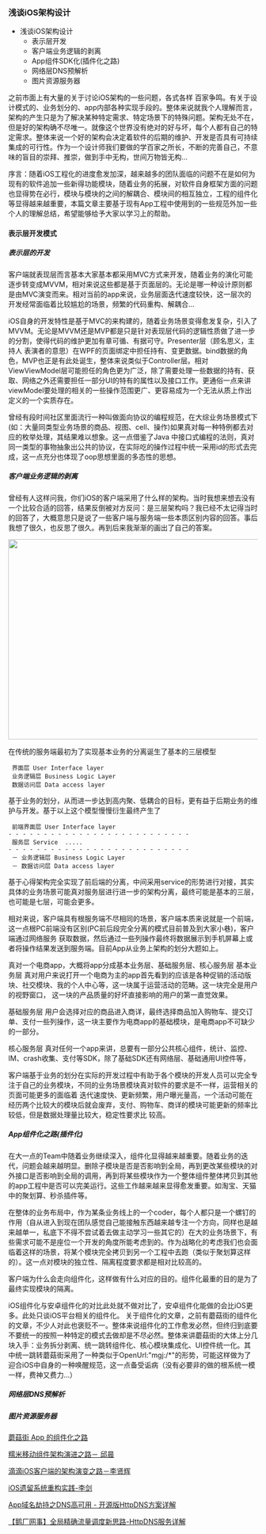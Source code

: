 ### 浅谈iOS架构设计

- 浅谈iOS架构设计
	- 表示层开发
	- 客户端业务逻辑的剥离
    - App组件SDK化(插件化之路)
	- 网络层DNS预解析
	- 图片资源服务器
	

之前市面上有大量的关于讨论iOS架构的一些问题，各式各样 百家争鸣。有关于设计模式的、业务划分的、app内部各种实现手段的。整体来说就我个人理解而言，架构的产生只是为了解决某种特定需求、特定场景下的特殊问题。架构无处不在，但是好的架构确不尽唯一。就像这个世界没有绝对的好与坏，每个人都有自己的特定需求。整体来说一个好的架构会决定着软件的后期的维护、开发是否具有可持续集成的可行性。作为一个设计师我们要做的学百家之所长，不断的完善自己，不意味的盲目的崇拜、推崇，做到手中无构，世间万物皆无构...

>
序言：随着iOS工程化的进度愈发加深，越来越多的团队面临的问题不在是如何为现有的软件追加一些新得功能模块，随着业务的拓展，对软件自身框架方面的问题也显得势在必行，模块与模块的之间的解耦合、模块间的相互独立，工程的组件化等显得越来越重要，本篇文章主要基于现有App工程中使用到的一些规范外加一些个人的理解总结，希望能够给予大家以学习上的帮助。

#### 表示层开发模式
##### 表示层的开发
客户端就表现层而言基本大家基本都采用MVC方式来开发，随着业务的演化可能逐步转变成MVVM，相对来说这些都是基于页面层的。无论是哪一种设计原则都是由MVC演变而来。相对当前的app来说，业务层面迭代速度较快，这一层次的开发经常面临着比较尴尬的场景，频繁的代码重构、解耦合...

iOS自身的开发特性是基于MVC的来构建的，随着业务场景变得愈发复杂，引入了MVVM。无论是MVVM还是MVP都是只是针对表现层代码的逻辑性质做了进一步的分割，使得代码的维护更加有章可循、有据可守。Presenter层（顾名思义，主持人 表演者的意思）在WPF的页面绑定中担任持有、变更数据。bind数据的角色，MVP也正是有此处诞生，整体来说类似于Controller层。相对ViewViewModel层可能担任的角色更为广泛，除了需要处理一些数据的持有、获取、网络之外还需要担任一部分UI的特有的属性以及接口工作。更通俗一点来讲viewModel要处理的相关的一些操作范围更广、更容易成为一个无法从质上作出定义的一个实质存在。

曾经有段时间社区里面流行一种叫做面向协议的编程规范，在大综业务场景模式下(如：大量同类型业务场景的商品、视图、cell、操作)如果真对每一种特例都去对应的枚举处理，其结果难以想象。这一点借鉴了Java 中接口式编程的法则，真对同一类型的事物抽象出公共的协议，在实际吃的操作过程中统一采用id<protocal>的形式去完成，这一点充分也体现了oop思想里面的多态性的思想。

##### 客户端业务逻辑的剥离
曾经有人这样问我，你们iOS的客户端采用了什么样的架构。当时我想来想去没有一个比较合适的回答，结果反倒被对方反问：是三层架构吗？我已经不太记得当时的回答了，大概意思只是说了一些客户端与服务端一些本质区别内容的回答。事后我想了很久，也反思了很久。再到后来我渐渐的画出了自己的答案。

<img src="http://7xtyxb.com1.z0.glb.clouddn.com/sanceng.png" width="584" height="404"></img>

在传统的服务端最初为了实现基本业务的分离诞生了基本的三层模型

```
 界面层 User Interface layer 
 业务逻辑层 Business Logic Layer
 数据访问层 Data access layer
```
基于业务的划分，从而进一步达到高内聚、低耦合的目标，更有益于后期业务的维护与开发。基于以上这个模型慢慢衍生最终产生了

```
 前端界面层 User Interface layer 
- - - - - - - - - - - - - - - - - - - - - - - - - - 
 服务层 Service  .....
- - - - - - - - - - - - - - - - - - - - - - - - - - 
 － 业务逻辑层 Business Logic Layer
 － 数据访问层 Data access layer
```
基于心得架构完全实现了前后端的分离，中间采用service的形势进行对接，其实具体的业务场景可能真对服务层进行进一步的架构分离，最终可能是基本的三层，也可能是七层，可能会更多。

相对来说，客户端具有根服务端不尽相同的场景，客户端本质来说就是一个前端，这一点根PC前端没有区别(PC前后段完全分离的模式目前普及到大家小巷)，客户端通过网络服务
获取数据，然后通过一些列操作最终将数据展示到手机屏幕上或者将操作结果发送到服务端。目前App从业务上架构的划分大题如上。

真对一个电商app，大概将app分成基本业务层、基础服务层、核心服务层
基本业务层
真对用户来说打开一个电商为主的app首先看到的应该是各种促销的活动版块、社交模块、我的个人中心等，这一块属于运营活动的范畴。这一块完全是用户的视野窗口，
这一块的产品质量的好坏直接影响的用户的第一直觉效果。

基础服务层
用户会选择对应的商品进入商详，最终选择商品加入购物车、提交订单、支付一些列操作，这一块主要作为电商app的基础模块，是电商app不可缺少的一部分。

核心服务层
真对任何一个app来讲，总要有一部分公共核心组件，统计、监控、IM、crash收集、支付等SDK，除了基础SDK还有网络层、基础通用UI控件等，

客户端基于业务的划分在实际的开发过程中有助于各个模块的开发人员可以完全专注于自己的业务模块，不同的业务场景模块真对软件的要求是不一样，运营相关的页面可能更多的面临着
迭代速度快、更新频繁，用户曝光量高，一个活动可能在经历两个比较大的模块后就会废弃，支付、购物车、商详的模块可能更新的频率比较低，但是数据处理量比较大，稳定性要求比
较高。

##### App组件化之路(插件化)
在大一点的Team中随着业务继续深入，组件化显得越来越重要。随着业务的迭代，问题会越来越明显。删除子模块是否是否影响到全局，再到更改某些模块的对外接口是否影响到全局的调用，再到将某些模块作为一个整体组件整体拷贝到其他的app工程中是否可以完美运行。这些工作越来越来显得愈发重要。如淘宝、天猫中的聚划算、秒杀插件等。

在整体的业务布局中，作为某条业务线上的一个coder，每个人都只是一个螺钉的作用（自从进入到现在团队感觉自己能接触东西越来越专注一个方向，同样也是越来越单一，私底下不得不尝试着去做主动学习一些其它的）在大的业务场景下，有些需求可能不是座位一个开发的角度所能考虑到的。作为战略化的考虑我们也会面临着这样的场景，将某个模块完全拷贝到另一个工程中去跑（类似于聚划算这样的）。这一点对模块的独立性、隔离程度要求都是相对比较高的。

客户端为什么会走向组件化，这样做有什么对应的目的。组件化最重的目的是为了最终实现模块的隔离。

iOS组件化与安卓组件化的对比此处就不做对比了，安卓组件化能做的会比iOS更多。此处只谈iOS平台相关的组件化。
关于组件化的文章，之前有蘑菇街的组件化的文章，不少人对此也褒贬不一。整体来说组件化的工作愈发必然，但终归到底要不要统一的按照一种特定的模式去做却是不尽必然。整体来讲蘑菇街的大体上分几块入手：业务拆分剥离、统一跳转组件化、核心模块集成化、UI控件统一化。其中统一跳转蘑菇街采用了一种类似于OpenUrl:"mgj:/*"的形势，可能这样做为了迎合iOS中自身的一种唤醒规范，这一点备受诟病（没有必要非的做的根系统一模一样，费神又费力...）



##### 网络层DNS预解析


##### 图片资源服务器


[蘑菇街 App 的组件化之路](http://www.360doc.com/content/16/0316/13/25724933_542663459.shtml)

[糯米移动组件架构演进之路－	邱晨](http://mp.weixin.qq.com/s?__biz=MzA3ODg4MDk0Ng==&mid=2651112195&idx=1&sn=27fa638e90b09a107057e4a5e8d01ab1&scene=23&srcid=0509XYc90zRgbglPF6AVbmkh#rd)

[滴滴iOS客户端的架构演变之路－李贤辉](http://www.infoq.com/cn/news/2016/03/lixianhui-interview)

[iOS遗留系统重构实践-李剑](http://www.infoq.com/cn/articles/ios-legacy-codebase-refactor?utm_campaign=rightbar_v2&utm_source=infoq&utm_medium=articles_link&utm_content=link_text)

[App域名劫持之DNS高可用 - 开源版HttpDNS方案详解](http://www.tuicool.com/articles/7nAJBb)

[【鹅厂网事】全局精确流量调度新思路-HttpDNS服务详解](http://mp.weixin.qq.com/s?__biz=MzA3ODgyNzcwMw==&mid=201837080&idx=1&sn=b2a152b84df1c7dbd294ea66037cf262&scene=2&from=timeline&isappinstalled=0&utm_source=tuicool)